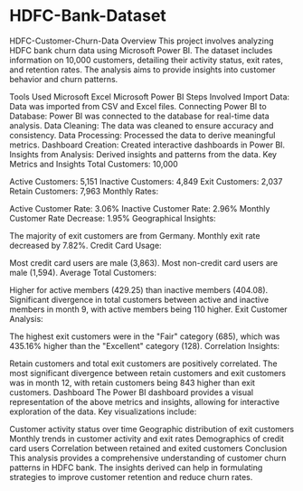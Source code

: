 # HDFC-Bank-Dataset
HDFC-Customer-Churn-Data
Overview
This project involves analyzing HDFC bank churn data using Microsoft Power BI. The dataset includes information on 10,000 customers, detailing their activity status, exit rates, and retention rates. The analysis aims to provide insights into customer behavior and churn patterns.

Tools Used
Microsoft Excel
Microsoft Power BI
Steps Involved
Import Data: Data was imported from CSV and Excel files.
Connecting Power BI to Database: Power BI was connected to the database for real-time data analysis.
Data Cleaning: The data was cleaned to ensure accuracy and consistency.
Data Processing: Processed the data to derive meaningful metrics.
Dashboard Creation: Created interactive dashboards in Power BI.
Insights from Analysis: Derived insights and patterns from the data.
Key Metrics and Insights
Total Customers: 10,000

Active Customers: 5,151
Inactive Customers: 4,849
Exit Customers: 2,037
Retain Customers: 7,963
Monthly Rates:

Active Customer Rate: 3.06%
Inactive Customer Rate: 2.96%
Monthly Customer Rate Decrease: 1.95%
Geographical Insights:

The majority of exit customers are from Germany.
Monthly exit rate decreased by 7.82%.
Credit Card Usage:

Most credit card users are male (3,863).
Most non-credit card users are male (1,594).
Average Total Customers:

Higher for active members (429.25) than inactive members (404.08).
Significant divergence in total customers between active and inactive members in month 9, with active members being 110 higher.
Exit Customer Analysis:

The highest exit customers were in the "Fair" category (685), which was 435.16% higher than the "Excellent" category (128).
Correlation Insights:

Retain customers and total exit customers are positively correlated.
The most significant divergence between retain customers and exit customers was in month 12, with retain customers being 843 higher than exit customers.
Dashboard
The Power BI dashboard provides a visual representation of the above metrics and insights, allowing for interactive exploration of the data. Key visualizations include:

Customer activity status over time
Geographic distribution of exit customers
Monthly trends in customer activity and exit rates
Demographics of credit card users
Correlation between retained and exited customers
Conclusion
This analysis provides a comprehensive understanding of customer churn patterns in HDFC bank. The insights derived can help in formulating strategies to improve customer retention and reduce churn rates.
